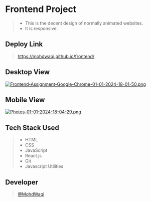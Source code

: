 # Frontend Project

> - This is the decent design of normally animated websites.
> - It is responsive.

## Deploy Link
> https://mohdwaqi.github.io/frontend/

## Desktop View
[![Frontend-Assignment-Google-Chrome-01-01-2024-18-01-50.png](https://i.postimg.cc/8CwTCcVr/Frontend-Assignment-Google-Chrome-01-01-2024-18-01-50.png)](https://postimg.cc/zLLstJvJ)

## Mobile View
[![Photos-01-01-2024-18-04-29.png](https://i.postimg.cc/sxCz6hYq/Photos-01-01-2024-18-04-29.png)](https://postimg.cc/zb7433PF)

## Tech Stack Used
> - HTML
> - CSS
> - JavaScript
> - React.js
> - Git
> - Javascript Utilities

## Developer
> [@MohdWaqi](https://github.com/MohdWaqi)
